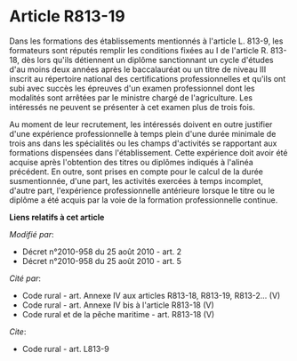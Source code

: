 # Article R813-19

Dans les formations des établissements mentionnés à l'article L. 813-9, les formateurs sont réputés remplir les conditions
fixées au I de l'article R. 813-18, dès lors qu'ils détiennent un diplôme sanctionnant un cycle d'études d'au moins deux
années après le baccalauréat ou un titre de niveau III inscrit au répertoire national des certifications professionnelles et
qu'ils ont subi avec succès les épreuves d'un examen professionnel dont les modalités sont arrêtées par le ministre chargé de
l'agriculture. Les intéressés ne peuvent se présenter à cet examen plus de trois fois. 

Au moment de leur recrutement, les intéressés doivent en outre justifier d'une expérience professionnelle à temps plein d'une
durée minimale de trois ans dans les spécialités ou les champs d'activités se rapportant aux formations dispensées dans
l'établissement. Cette expérience doit avoir été acquise après l'obtention des titres ou diplômes indiqués à l'alinéa
précédent. En outre, sont prises en compte pour le calcul de la durée susmentionnée, d'une part, les activités exercées à
temps incomplet, d'autre part, l'expérience professionnelle antérieure lorsque le titre ou le diplôme a été acquis par la
voie de la formation professionnelle continue.

**Liens relatifs à cet article**

_Modifié par_:

  - Décret n°2010-958 du 25 août 2010 - art. 2
  - Décret n°2010-958 du 25 août 2010 - art. 5

_Cité par_:

  - Code rural - art. Annexe IV aux articles R813-18, R813-19, R813-2... (V)
  - Code rural - art. Annexe IV bis à l'article R813-18 (V)
  - Code rural et de la pêche maritime - art. R813-18 (V)

_Cite_:

  - Code rural - art. L813-9
